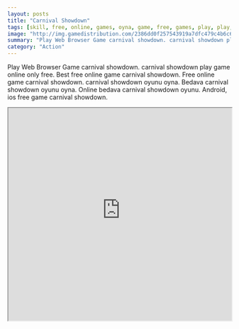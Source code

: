 ```yaml
---
layout: posts
title: "Carnival Showdown"
tags: [skill, free, online, games, oyna, game, free, games, play, play, games]
image: "http://img.gamedistribution.com/2386dd0f257543919a7dfc479c4b6c62.jpg"
summary: "Play Web Browser Game carnival showdown. carnival showdown play game online only free. Best free online game carnival showdown. Free online game carnival showdown. carnival showdown oyunu oyna. Bedava carnival showdown oyunu oyna. Online bedava carnival showdown oyunu. Android, ios free game carnival showdown."
category: "Action"
---
```


Play Web Browser Game carnival showdown. carnival showdown play game online only free. Best free online game carnival showdown. Free online game carnival showdown. carnival showdown oyunu oyna. Bedava carnival showdown oyunu oyna. Online bedava carnival showdown oyunu. Android, ios free game carnival showdown.

<iframe width="100%" height="480px;" src="http://flash.gamedistribution.com?game=2386dd0f257543919a7dfc479c4b6c62"></iframe>
